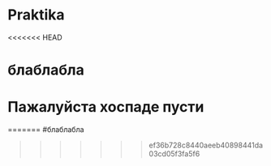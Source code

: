 # Praktika
<<<<<<< HEAD
# блаблабла
# Пажалуйста хоспаде пусти
=======
#блаблабла
>>>>>>> ef36b728c8440aeeb40898441da03cd05f3fa5f6
